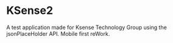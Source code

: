 # KSense2
A test application made for Ksense Technology Group using the jsonPlaceHolder API. Mobile first reWork.
